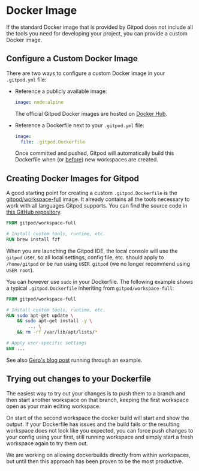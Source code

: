 # Docker Image

If the standard Docker image that is provided by Gitpod does not include all the tools you need for
developing your project, you can provide a custom Docker image.

## Configure a Custom Docker Image

There are two ways to configure a custom Docker image in your `.gitpod.yml` file:

* Reference a publicly available image:

    ```yaml
    image: node:alpine
    ```
    The official Gitpod Docker images are hosted on <a href="https://hub.docker.com/u/gitpod/" target="_blank">Docker Hub</a>.
* Reference a Dockerfile next to your `.gitpod.yml` file:

    ```yaml
    image:
      file: .gitpod.Dockerfile
    ```
    Once committed and pushed, Gitpod will automatically build this Dockerfile when (or <a href="/docs/prebuilds/" target="_blank">before</a>) new workspaces are created.

## Creating Docker Images for Gitpod

A good starting point for creating a custom `.gitpod.Dockerfile` is the
<a href="https://hub.docker.com/r/gitpod/workspace-full/" target="_blank">gitpod/workspace-full</a> image. It already contains all the tools necessary to work with all languages Gitpod supports.
You can find the source code in <a href="https://github.com/gitpod-io/workspace-images/" target="_blank">this GitHub repository</a>.

```Dockerfile
FROM gitpod/workspace-full

# Install custom tools, runtime, etc.
RUN brew install fzf
```

When you are launching the Gitpod IDE, the local console will use the `gitpod` user, so all local settings, config file, etc. should apply to `/home/gitpod` or be run using `USER gitpod` (we no longer recommend using `USER root`).

You can however use `sudo` in your Dockerfile. The following example shows a typical `.gitpod.Dockerfile` inheriting from `gitpod/workspace-full`:
```Dockerfile
FROM gitpod/workspace-full

# Install custom tools, runtime, etc.
RUN sudo apt-get update \
    && sudo apt-get install -y \
        ... \
    && rm -rf /var/lib/apt/lists/*

# Apply user-specific settings
ENV ...
```

See also [Gero's blog post](/blog/docker-in-gitpod/) running through an example.

## Trying out changes to your Dockerfile

The easiest way to try out your changes is to push them to a branch and then start another workspace on that branch, keeping the first workspace open as your main editing workspace.

On start of the second workspace the docker build will start and show the output. If your Dockerfile has issues and the build fails or the resulting workspace does not look like you expected,
you can force push changes to your config using your first, still running workspace and simply start a fresh workspace again to try them out.

We are working on allowing dockerbuilds directly from within workspaces, but until then this approach has been proven to be the most productive.
